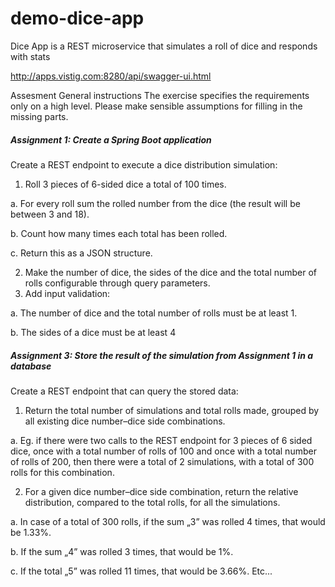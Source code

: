 # demo-dice-app
Dice App is a REST microservice that simulates a roll of dice and responds with stats

http://apps.vistig.com:8280/api/swagger-ui.html


Assesment
General instructions 
The exercise specifies the requirements only on a high level. Please make sensible assumptions for filling in the missing parts. 
 
 ##### Assignment 1: Create a Spring Boot application 

Create a REST endpoint to execute a dice distribution simulation: 

 1. Roll 3 pieces of 6-sided dice a total of 100 times. 

  a. For every roll sum the rolled number from the dice (the result will be between 3 and 18).
  
  b. Count how many times each total has been rolled. 
  
  c. Return this as a JSON structure. 
  
  2. Make the number of dice, the sides of the dice and the total number of rolls configurable through query parameters.
3. Add input validation:

  a. The number of dice and the total number of rolls must be at least 1.
  
  b. The sides of a dice must be at least 4
 
 ##### Assignment 3: Store the result of the simulation from Assignment 1 in a database
Create a REST endpoint that can query the stored data: 
1. Return the total number of simulations and total rolls made, grouped by all existing dice number–dice side combinations.

  a. Eg. if there were two calls to the REST endpoint for 3 pieces of 6 sided dice, once with a total number of rolls of 100 and once with a total number of rolls of 200, then there were a total of 2 simulations, with a total of 300 rolls for this combination. 
  
2. For a given dice number–dice side combination, return the relative distribution, compared to the total rolls, for all the simulations. 

  a. In case of a total of 300 rolls, if the sum „3” was rolled 4 times, that would be 1.33%. 
  
  b. If the sum „4” was rolled 3 times, that would be 1%. 
  
  c. If the total „5” was rolled 11 times, that would be 3.66%. Etc...
